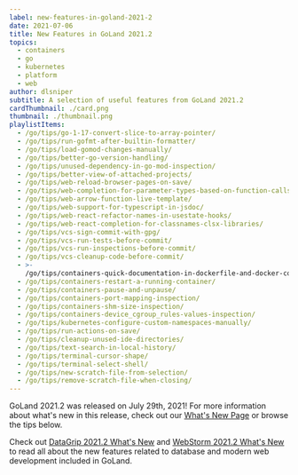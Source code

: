 ```yaml
---
label: new-features-in-goland-2021-2
date: 2021-07-06
title: New Features in GoLand 2021.2
topics:
  - containers
  - go
  - kubernetes
  - platform
  - web
author: dlsniper
subtitle: A selection of useful features from GoLand 2021.2
cardThumbnail: ./card.png
thumbnail: ./thumbnail.png
playlistItems:
  - /go/tips/go-1-17-convert-slice-to-array-pointer/
  - /go/tips/run-gofmt-after-builtin-formatter/
  - /go/tips/load-gomod-changes-manually/
  - /go/tips/better-go-version-handling/
  - /go/tips/unused-dependency-in-go-mod-inspection/
  - /go/tips/better-view-of-attached-projects/
  - /go/tips/web-reload-browser-pages-on-save/
  - /go/tips/web-completion-for-parameter-types-based-on-function-calls/
  - /go/tips/web-arrow-function-live-template/
  - /go/tips/web-support-for-typescript-in-jsdoc/
  - /go/tips/web-react-refactor-names-in-usestate-hooks/
  - /go/tips/web-react-completion-for-classnames-clsx-libraries/
  - /go/tips/vcs-sign-commit-with-gpg/
  - /go/tips/vcs-run-tests-before-commit/
  - /go/tips/vcs-run-inspections-before-commit/
  - /go/tips/vcs-cleanup-code-before-commit/
  - >-
    /go/tips/containers-quick-documentation-in-dockerfile-and-docker-compose/
  - /go/tips/containers-restart-a-running-container/
  - /go/tips/containers-pause-and-unpause/
  - /go/tips/containers-port-mapping-inspection/
  - /go/tips/containers-shm-size-inspection/
  - /go/tips/containers-device_cgroup_rules-values-inspection/
  - /go/tips/kubernetes-configure-custom-namespaces-manually/
  - /go/tips/run-actions-on-save/
  - /go/tips/cleanup-unused-ide-directories/
  - /go/tips/text-search-in-local-history/
  - /go/tips/terminal-cursor-shape/
  - /go/tips/terminal-select-shell/
  - /go/tips/new-scratch-file-from-selection/
  - /go/tips/remove-scratch-file-when-closing/
---
```


GoLand 2021.2 was released on July 29th, 2021! For more information about what's new in this release, check out our [What's New Page](https://jetbrains.com/go/whatsnew) or browse the tips below.

Check out <a href="https://www.jetbrains.com/datagrip/whatsnew/">
DataGrip 2021.2 What's New</a>
and <a href="https://www.jetbrains.com/webstorm/whatsnew/">
WebStorm 2021.2 What's New</a> to read all about the new features
related to database and modern web development included in GoLand.
